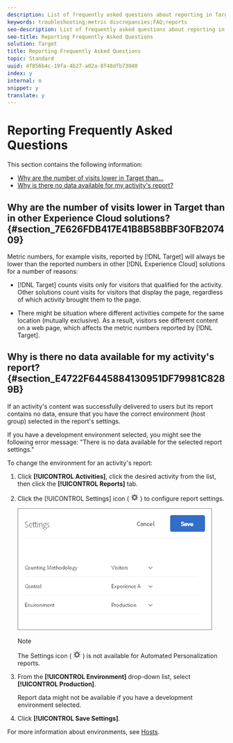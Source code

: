 ```yaml
---
description: List of frequently asked questions about reporting in Target.
keywords: troubleshooting;metric discrepancies;FAQ;reports
seo-description: List of frequently asked questions about reporting in Target.
seo-title: Reporting Frequently Asked Questions
solution: Target
title: Reporting Frequently Asked Questions
topic: Standard
uuid: 4f856b4c-19fa-4b27-a02a-8f48dfb73040
index: y
internal: n
snippet: y
translate: y
---
```


# Reporting Frequently Asked Questions

This section contains the following information: 


* [ Why are the number of visits lower in Target than...](../c_reports/c_reporting-frequently-asked-questions.md#section_7E626FDB417E41B8B58BBF30FB207409)
* [ Why is there no data available for my activity's report?](../c_reports/c_reporting-frequently-asked-questions.md#section_E4722F6445884130951DF79981C8289B)


## Why are the number of visits lower in Target than in other Experience Cloud solutions? {#section_7E626FDB417E41B8B58BBF30FB207409}

Metric numbers, for example visits, reported by [!DNL  Target] will always be lower than the reported numbers in other [!DNL  Experience Cloud] solutions for a number of reasons: 


* [!DNL  Target] counts visits only for visitors that qualified for the activity. Other solutions count visits for visitors that display the page, regardless of which activity brought them to the page. 

* There might be situation where different activities compete for the same location (mutually exclusive). As a result, visitors see different content on a web page, which affects the metric numbers reported by [!DNL  Target]. 



## Why is there no data available for my activity's report? {#section_E4722F6445884130951DF79981C8289B}

If an activity's content was successfully delivered to users but its report contains no data, ensure that you have the correct environment (host group) selected in the report's settings. 

If you have a development environment selected, you might see the following error message: "There is no data available for the selected report settings." 

To change the environment for an activity's report: 


1. Click **[!UICONTROL  Activities]**, click the desired activity from the list, then click the **[!UICONTROL  Reports]** tab. 

1. Click the [!UICONTROL  Settings] icon (  ![](assets/icon_gear.png) ) to configure report settings. 

   ![](assets/ab_settings_dialog.png) 


   >[!NOTE]
   >
   >The Settings icon ( ![](assets/icon_gear.png) ) is not available for Automated Personalization reports. 


1. From the **[!UICONTROL  Environment]** drop-down list, select **[!UICONTROL  Production]**. 

   Report data might not be available if you have a development environment selected. 

1. Click **[!UICONTROL  Save Settings]**. 



For more information about environments, see [ Hosts](../c_seting_up_target/c_hosts/c_hosts.md#concept_516BB01EBFBD4449AB03940D31AEB66E). 
